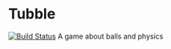 # Tubble
[![Build Status](https://travis-ci.org/lucasmontec/Tubble.svg)](https://travis-ci.org/lucasmontec/Tubble)
A game about balls and physics
